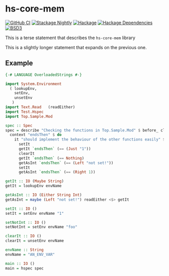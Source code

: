 # hs-core-mem

[![GitHub CI](https://github.com/adetokunbo/hs-core-mem/actions/workflows/ci.yml/badge.svg)](https://github.com/adetokunbo/hs-core-mem/actions)
[![Stackage Nightly](http://stackage.org/package/hs-core-mem/badge/nightly)](http://stackage.org/nightly/package/hs-core-mem)
[![Hackage][hackage-badge]][hackage]
[![Hackage Dependencies][hackage-deps-badge]][hackage-deps]
[![BSD3](https://img.shields.io/badge/license-BSD3-green.svg?dummy)](https://github.com/adetokunbo/hs-core-mem/blob/master/LICENSE)

This is a terse statement that describes the `hs-core-mem` library

This is a slightly longer statement that expands on the previous one.

[hackage-deps-badge]: <https://img.shields.io/hackage-deps/v/hs-core-mem.svg>
[hackage-deps]:       <http://packdeps.haskellers.com/feed?needle=hs-core-mem>
[hackage-badge]:      <https://img.shields.io/hackage/v/hs-core-mem.svg>
[hackage]:            <https://hackage.haskell.org/package/hs-core-mem>

## Example

```haskell
{-# LANGUAGE OverloadedStrings #-}

import System.Environment
  ( lookupEnv,
    setEnv,
    unsetEnv
   )
import Text.Read   (readEither)
import Test.Hspec
import Top.Sample.Mod

spec :: Spec
spec = describe "Checking the functions in Top.Sample.Mod" $ before_ clearIt $ do
  context "endsThen" $ do
    it "should implement the behaviour of the other functions easily" $ do
      setIt
      getIt `endsThen` (== (Just "1"))
      clearIt
      getIt `endsThen` (== Nothing)
      getAsInt `endsThen` (== (Left "not set!"))
      setIt
      getAsInt `endsThen` (== (Right 1))

getIt :: IO (Maybe String)
getIt = lookupEnv envName

getAsInt :: IO (Either String Int)
getAsInt = maybe (Left "not set!") readEither <$> getIt

setIt :: IO ()
setIt = setEnv envName "1"

setNotInt :: IO ()
setNotInt = setEnv envName "foo"

clearIt :: IO ()
clearIt = unsetEnv envName

envName :: String
envName = "AN_ENV_VAR"

main :: IO ()
main = hspec spec

```
